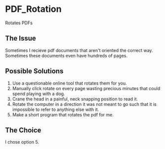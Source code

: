 # PDF_Rotation
Rotates PDFs

## The Issue
Sometimes I recieve pdf documents that aren't oriented the correct way. Sometimes these documents even have hundreds of pages.   

## Possible Solutions 
1. Use a questionable online tool that rotates them for you.
2. Manually click rotate on every page wasting precious minutes that could spend playing with a dog.
3. Crane the head in a painful, neck snapping position to read it.
4. Rotate the computer in a direction it was not meant to go such that it is impossible to refer to anything else with it.
5. Make a short program that rotates the pdf for me.

## The Choice
I chose option 5. 
